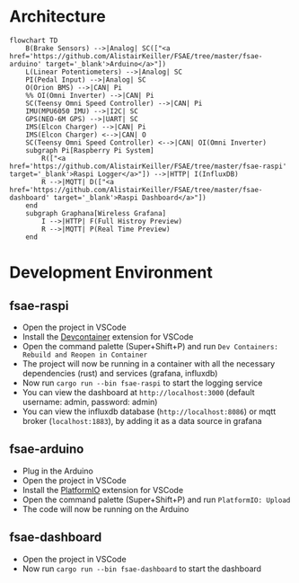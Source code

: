 # Architecture

```mermaid
flowchart TD
    B(Brake Sensors) -->|Analog| SC(["<a href='https://github.com/AlistairKeiller/FSAE/tree/master/fsae-arduino' target='_blank'>Arduino</a>"])
    L(Linear Potentiometers) -->|Analog| SC
    PI(Pedal Input) -->|Analog| SC
    O(Orion BMS) -->|CAN| Pi
    %% OI(Omni Inverter) -->|CAN| Pi
    SC(Teensy Omni Speed Controller) -->|CAN| Pi
    IMU(MPU6050 IMU) -->|I2C| SC
    GPS(NEO-6M GPS) -->|UART| SC
    IMS(Elcon Charger) -->|CAN| Pi
    IMS(Elcon Charger) <-->|CAN| O
    SC(Teensy Omni Speed Controller) <-->|CAN| OI(Omni Inverter)
    subgraph Pi[Raspberry Pi System]
        R(["<a href='https://github.com/AlistairKeiller/FSAE/tree/master/fsae-raspi' target='_blank'>Raspi Logger</a>"]) -->|HTTP| I(InfluxDB)
        R -->|MQTT| D(["<a href='https://github.com/AlistairKeiller/FSAE/tree/master/fsae-dashboard' target='_blank'>Raspi Dashboard</a>"])
    end
    subgraph Graphana[Wireless Grafana]
        I -->|HTTP| F(Full Histroy Preview)
        R -->|MQTT| P(Real Time Preview)
    end
```

# Development Environment

## fsae-raspi

- Open the project in VSCode
- Install the [Devcontainer](https://marketplace.visualstudio.com/items?itemName=ms-vscode-remote.remote-containers) extension for VSCode
- Open the command palette (Super+Shift+P) and run `Dev Containers: Rebuild and Reopen in Container`
- The project will now be running in a container with all the necessary dependencies (rust) and services (grafana, influxdb)
- Now run `cargo run --bin fsae-raspi` to start the logging service
- You can view the dashboard at `http://localhost:3000` (default username: admin, password: admin)
- You can view the influxdb database (`http://localhost:8086`) or mqtt broker (`localhost:1883`), by adding it as a data source in grafana

## fsae-arduino

- Plug in the Arduino
- Open the project in VSCode
- Install the [PlatformIO](https://marketplace.visualstudio.com/items?itemName=platformio.platformio-ide) extension for VSCode
- Open the command palette (Super+Shift+P) and run `PlatformIO: Upload`
- The code will now be running on the Arduino

## fsae-dashboard

- Open the project in VSCode
- Now run `cargo run --bin fsae-dashboard` to start the dashboard
